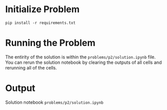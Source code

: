 # Initialize Problem

`pip install -r requirements.txt`

# Running the Problem

The entirity of the solution is within the `problems/p2/solution.ipynb` file. You can rerun the solution notebook by clearing the outputs of all cells and rerunning all of the cells.

# Output

Solution notebook `problems/p2/solution.ipynb`